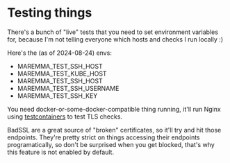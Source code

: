 # Testing things

There's a bunch of "live" tests that you need to set environment variables for, because I'm not telling everyone which hosts and checks I run locally :)

Here's the (as of 2024-08-24) envs:

- MAREMMA_TEST_SSH_HOST
- MAREMMA_TEST_KUBE_HOST
- MAREMMA_TEST_SSH_HOST
- MAREMMA_TEST_SSH_USERNAME
- MAREMMA_TEST_SSH_KEY

You need docker-or-some-docker-compatible thing running, it'll run Nginx using [testcontainers](https://crates.io/crates/testcontainers) to test TLS checks.

BadSSL are a great source of "broken" certificates, so it'll try and hit those endpoints. They're pretty strict on things accessing their endpoints programatically, so don't be surprised when you get blocked, that's why this feature is not enabled by default.
